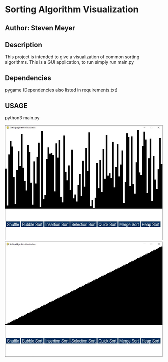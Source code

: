 # Sorting Algorithm Visualization

## Author: Steven Meyer
## Description
This project is intended to give a visualization of common sorting algorithms.
This is a GUI application, to run simply run main.py

## Dependencies
pygame
(Dependencies also listed in requirements.txt)

## USAGE
python3 main.py

![Image of GUI (unsorted)](/unsorted.JPG)
![Image of GUI (sorted)](/sorted.JPG)

